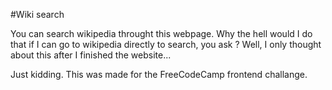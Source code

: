 #Wiki search

You can search wikipedia throught this webpage.
Why the hell would I do that if I can go to wikipedia directly to search, you ask ? Well, I only  thought about this after I finished the website...

Just kidding. This was made for the FreeCodeCamp frontend challange.
